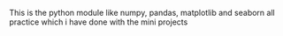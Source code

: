 This is the python module like numpy, pandas, matplotlib and seaborn all practice which i have done with the mini projects
